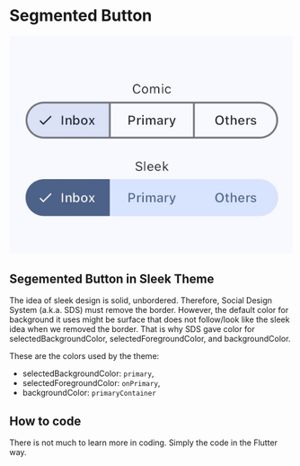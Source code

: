 # Segmented Button

![Segmented Button](../images/segmented_button.jpg)

## Segemented Button in Sleek Theme

The idea of sleek design is solid, unbordered. Therefore, Social Design System (a.k.a. SDS) must remove the border. However, the default color for background it uses might be surface that does not follow/look like the sleek idea when we removed the border. That is why SDS gave color for selectedBackgroundColor, selectedForegroundColor, and backgroundColor.

These are the colors used by the theme:

- selectedBackgroundColor: `primary`,
- selectedForegroundColor: `onPrimary`,
- backgroundColor: `primaryContainer`

## How to code

There is not much to learn more in coding. Simply the code in the Flutter way.
